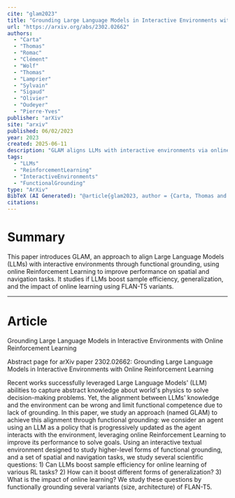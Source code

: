 ```yaml
---
cite: "glam2023"
title: "Grounding Large Language Models in Interactive Environments with Online Reinforcement Learning"
url: "https://arxiv.org/abs/2302.02662"
authors:
  - "Carta"
  - "Thomas"
  - "Romac"
  - "Clément"
  - "Wolf"
  - "Thomas"
  - "Lamprier"
  - "Sylvain"
  - "Sigaud"
  - "Olivier"
  - "Oudeyer"
  - "Pierre-Yves"
publisher: "arXiv"
site: "arxiv"
published: 06/02/2023
year: 2023
created: 2025-06-11
description: "GLAM aligns LLMs with interactive environments via online RL for improved performance."
tags:
  - "LLMs"
  - "ReinforcementLearning"
  - "InteractiveEnvironments"
  - "FunctionalGrounding"
type: "ArXiv"
BibTeX (AI Generated): "@article{glam2023, author = {Carta, Thomas and Romac, Clément and Wolf, Thomas and Lamprier, Sylvain and Sigaud, Olivier and Oudeyer, Pierre-Yves}, title = {Grounding Large Language Models in Interactive Environments with Online Reinforcement Learning}, journal = {arXiv preprint arXiv:2302.02662}, year = {2023}}"
citations:
---
```

# Summary

This paper introduces GLAM, an approach to align Large Language Models (LLMs) with interactive environments through functional grounding, using online Reinforcement Learning to improve performance on spatial and navigation tasks. It studies if LLMs boost sample efficiency, generalization, and the impact of online learning using FLAN-T5 variants.

----
# Article

Grounding Large Language Models in Interactive Environments with Online Reinforcement Learning

Abstract page for arXiv paper 2302.02662: Grounding Large Language Models in Interactive Environments with Online Reinforcement Learning

Recent works successfully leveraged Large Language Models' (LLM) abilities to capture abstract knowledge about world's physics to solve decision-making problems. Yet, the alignment between LLMs' knowledge and the environment can be wrong and limit functional competence due to lack of grounding. In this paper, we study an approach (named GLAM) to achieve this alignment through functional grounding: we consider an agent using an LLM as a policy that is progressively updated as the agent interacts with the environment, leveraging online Reinforcement Learning to improve its performance to solve goals. Using an interactive textual environment designed to study higher-level forms of functional grounding, and a set of spatial and navigation tasks, we study several scientific questions: 1) Can LLMs boost sample efficiency for online learning of various RL tasks? 2) How can it boost different forms of generalization? 3) What is the impact of online learning? We study these questions by functionally grounding several variants (size, architecture) of FLAN-T5.
